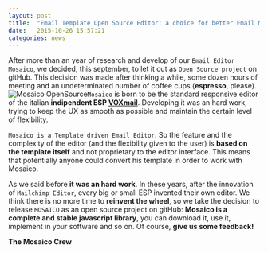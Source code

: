 ```yaml
---
layout: post
title:  "Email Template Open Source Editor: a choice for better Email Marketing"
date:   2015-10-26 15:57:21
categories: news
---
```

After more than an year of research and develop of our `Email Editor Mosaico`, we decided, this september, to let it out as `Open Source project` on gitHub.
This decision was made after thinking a while, some dozen hours of meeting and an undeterminated number of coffee cups (**espresso**, please).
![Mosaico OpenSource](https://raw.githubusercontent.com/voidlabs/mosaico.io/gh-pages/assets/images/mosaico_open_source.jpg)`Mosaico` is born to be the standard responsive editor of the italian **indipendent ESP [VOXmail](http://www.voxmail.it)**. Developing it was an hard work, trying to keep the UX as smooth as possible and maintain the certain level of flexibility.

`Mosaico is a Template driven Email Editor`. 
So the feature and the complexity of the editor (and the flexibility given to the user) is **based on the template itself** and not proprietary to the editor interface.
This means that potentially anyone could convert his template in order to work with Mosaico.
<!--more-->
As we said before **it was an hard work**. In these years, after the innovation of `Mailchimp Editor`, every big or small ESP invented their own editor. We think there is no more time to **reinvent the wheel**, so we take the decision to release `MOSAICO` as an open source project on gitHub: **Mosaico is a complete and stable javascript library**, you can download it, use it, implement in your software and so on.
Of course, **give us some feedback!**

**The Mosaico Crew**
